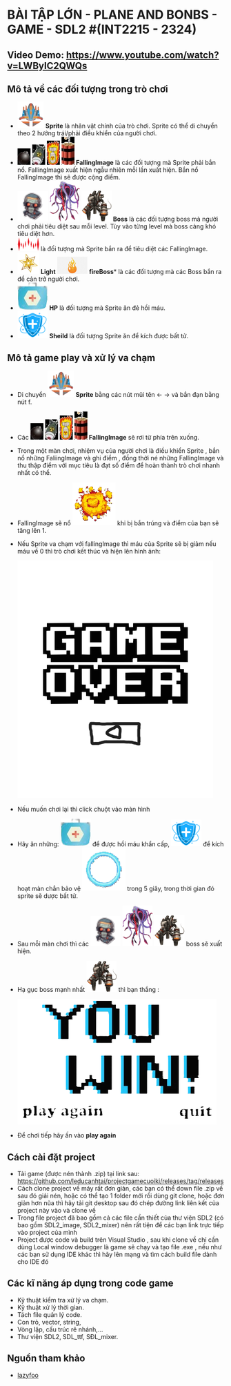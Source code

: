 # BÀI TẬP LỚN - PLANE AND BONBS - GAME - SDL2 #(INT2215 - 2324)
## Video Demo: https://www.youtube.com/watch?v=LWByIC2QWQs
## Mô tả về các đối tượng trong trò chơi 
- ![](img/Sprite.png) **Sprite** là nhân vật chính của trò chơi. Sprite có thể di chuyển theo 2 hướng trái/phải điều khiển của người chơi.
- ![](img/bom1.png)  ![](img/bom2.png)  ![](img/bom3.png)  ![](img/bom4.png) **FallingImage** là các đối tượng mà Sprite phải bắn nổ. FallingImage xuất hiện ngẫu nhiên mỗi lần xuất hiện. Bắn nổ FallingImage thì sẽ được cộng điểm.
- ![](img/Bossr.png) ![](img/boss2r.png) ![](img/boss3r.png) **Boss** là các đối tượng boss mà người chơi phải tiêu diệt sau mỗi level. Tùy vào từng level mà boss càng khó tiêu diệt hơn.
- ![Bullet](img/Bulletr.png) là đối tượng mà Sprite bắn ra để tiêu diệt các FallingImage.
- ![](img/light.png) **Light** ![](img/lua2.png) **fireBoss*** là các đối tượng mà các Boss bắn ra để cản trở người chơi.
- ![](img/hp.png) **HP** là đối tượng mà Sprite ăn đẻ hồi máu.
- ![](img/khien.png) **Sheild** là đối tượng Sprite ăn để kích được bất tử.
## Mô tả game play và xử lý va chạm
- Di chuyển  ![](img/Sprite.png) **Sprite** bằng các nút mũi tên ← → và bắn đạn bằng nút f.
- Các ![](img/bom1.png) ![](img/bom2.png) ![](img/bom3.png) ![](img/bom4.png) **FallingImage** sẽ rơi từ phía trên xuống.
- Trong một màn chơi, nhiệm vụ của người chơi là điều khiển Sprite , bắn nổ những FaliingImage và ghi điểm , đồng thời né những FallingImage và thu thập điểm với mục tiêu là đạt số điểm để hoàn thành trò chơi nhanh nhất có thể.
- FallingImage sẽ nổ ![](img/explode.png) khi bị bắn trúng và điểm của bạn sẽ tăng lên 1.
- Nếu Sprite va chạm với fallingImage thì máu của Sprite sẽ bị giảm nếu máu về 0 thì trò chơi kết thúc và hiện lên hình ảnh:
  
  ![](img/gameover1.png)
- Nếu muốn chơi lại thì click chuột vào màn hình
- Hãy ăn những: ![](img/hp.png) để được hồi máu khẩn cấp, ![](img/khien.png)  để kích hoạt màn chắn bảo vệ ![](img/lachan.png) trong 5 giây, trong thời gian đó sprite sẽ dược bất tử.
- Sau mỗi màn chơi thì các ![](img/Bossr.png) ![](img/boss2r.png) ![](img/boss3r.png) boss sẽ xuất hiện.
- Hạ gục boss mạnh nhất ![](img/boss3r.png) thì bạn thắng :
  
  ![](img/win.png)
- Để chơi tiếp hãy ấn vào **play again**
## Cách cài đặt project
- Tải game (được nén thành .zip) tại link sau: https://github.com/leducanhtai/projectgamecuoiki/releases/tag/releases
- Cách clone project về máy rất đơn giản, các bạn có thể down file .zip về sau đó giải nén, hoặc có thể tạo 1 folder mới rồi dùng git clone, hoặc đơn giản hơn nũa thì hãy tải git desktop sau đó chép đường link liên kết của project này vào và clone về
- Trong file project đã bao gồm cả các file cần thiết của thư viện SDL2 (có bao gồm SDL2_image, SDL2_mixer) nên rất tiện để các bạn link trực tiếp vào project của mình
- Project được code và build trên Visual Studio , sau khi clone về chỉ cần dùng Local window debugger là game sẽ chạy và tạo file .exe , nếu như các bạn sử dụng IDE khác thì hãy lên mạng và tìm cách build file dành cho IDE đó
## Các kĩ năng áp dụng trong code game
- Kỹ thuật kiểm tra xử lý va chạm.
- Kỹ thuật xử lý thời gian.
- Tách file quản lý code.
- Con trỏ, vector, string,
- Vòng lặp, cấu trúc rẽ nhánh,...
- Thư viện SDL2, SDL_ttf, SĐL_mixer.
## Nguồn tham khảo
- [lazyfoo](https://lazyfoo.net/tutorials/SDL/)

